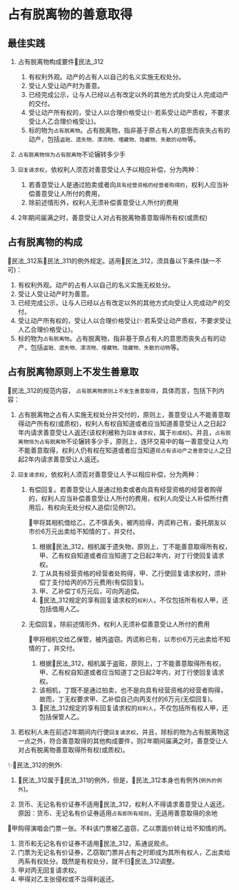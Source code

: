 # 占有脱离物的善意取得



## 最佳实践

1. 占有脱离物构成要件🚪民法_312
    1. 有权利外观。动产的占有人以自己的名义实施无权处分。
    1. 受让人受让动产时为善意。
    1. 已经完成公示，让与人已经以占有改定以外的其他方式向受让人完成动产的交付。
    4. 受让动产所有权的，受让人以合理价格受让(✨若系受让动产质权，不要求受让人乙合理价格受让)。
    5. 标的物为`占有脱离物`。占有脱离物，指非基于原占有人的意思而丧失占有的动产，包括`盗赃、遗失物、漂流物、埋藏物、隐藏物、失散的动物`等。

2. `占有脱离物恒为占有脱离物`不论辗转多少手
3. `回复请求权`，依权利人须否对善意受让人予以相应补偿，分为两种：
    1. 若善意受让人是通过拍卖或者向`具有经营资格的经营者购得的`，权利人应当补偿善意受让人所付的费用，
    2. 除前述情形外，权利人无须补偿善意受让人所付的费用
4. 2年期间届满之时，善意受让人对占有脱离物善意取得所有权(或质权)

## 占有脱离物的构成


🚪民法_312系🚪民法_311的例外规定。适用🚪民法_312，须具备以下条件(缺一不可)：

1. 有权利外观。动产的占有人以自己的名义实施无权处分。
2. 受让人受让动产时为善意。
3. 已经完成公示，让与人已经以占有改定以外的其他方式向受让人完成动产的交付。
4. 受让动产所有权的，受让人以合理价格受让(✨若系受让动产质权，不要求受让人乙合理价格受让)。
5. 标的物为`占有脱离物`。占有脱离物，指非基于原占有人的意思而丧失占有的动产，包括`盗赃、遗失物、漂流物、埋藏物、隐藏物、失散的动物`等。

## 占有脱离物原则上不发生善意取
🚪民法_312的规范内容， `占有脱离物原则上不发生善意取得`，具体而言，包括下列内容：

1. 占有脱离物之占有人实施无权处分并交付的，原则上，善意受让人不能善意取得动产所有权(或质权)，权利人有权自知道或者应当知道善意受让人之日起2年内请求善意受让人返还(该权利被称为`回复请求权`，属于`形成权`)。并且，`占有脱离物恒为占有脱离物`不论辗转多少手，原则上，连环交易中的每一善意受让人均不能善意取得，权利人仍有权在知道或者应当知道`现占有该动产之善意受让人`之日起2年内请求善意受让人返还。

2. `回复请求权`，依权利人须否对善意受让人予以相应补偿，分为两种：
    
    1. 有偿回复。若善意受让人是通过拍卖或者向具有经营资格的经营者购得的，权利人应当补偿善意受让人所付的费用，权利人向受让人补偿所付费用后，有权向无处分权人追偿(见例12)。

        🍐甲将其相机借给乙，乙不慎丢失，被丙拾得，丙谎称己有，委托朋友以市价6万元出卖给不知情的丁，并交付。
        1. 根据🚪民法_312，相机属于遗失物，原则上，丁不能善意取得所有权，甲、乙有权自知道或者应当知道丁之日起2年内，对丁行使回复请求权。
        2. 丁从具有经营资格的经营者处购得，甲、乙行使回复请求权时，须补偿丁支付给丙的6万元费用(有偿回复)。
        3. 甲、乙补偿丁6万元后，可向丙追偿。
        4. 🚪民法_312规定的享有回复请求权的`权利人`，不仅包括所有权人甲，还包括借用人乙。
    
    2. 无偿回复。除前述情形外，权利人无须补偿善意受让人所付的费用

        🍐甲将相机交给乙保管，被丙盗窃。丙谎称已有，以市价6万元出卖给不知情的丁，并交付。
        1. 根据🚪民法_312，相机属于盗赃，原则上，丁不能善意取得所有权，甲、乙有权自知道或者应当知道丁之日起2年内，对丁行使回复请求权。
        2. 该相机，丁既不是通过拍卖，也不是向具有经营资格的经营者购得，故而，丁无权要求甲、乙补偿自己向丙支付的6万元(无偿回复)。
        3. 🚪民法_312规定的享有回复请求权的`权利人`，不仅包括所有权人甲，还包括保管人乙。

3. 若权利人未在前述2年期间内行使`回复请求权`，并且，除标的物为占有脱离物这一点之外，符合善意取得的其他构成要件，则2年期间届满之时，善意受让人对占有脱离物善意取得所有权(或质权)。



✨🚪民法_312的例外:

1. 🚪民法_312属于🚪民法_311的例外，但是，🚪民法_312本身也有例外(`例外的例外`)。

2. 货币、无记名有价证券不适用🚪民法_312，权利人不得请求善意受让人返还。原因：货币、无记名有价证券适用`占有即所有规则`，无适用善意取得的余地

🍐甲购得演唱会门票一张。不料该门票被乙盗窃，乙以票面价转让给不知情的丙。
1. 货币和无记名有价证券不适用🚪民法_312，系通说观点。
2. 门票为无记名有价证券，乙窃取门票并占有之时即成为其所有权人，乙出卖给丙系有权处分。既然是有权处分，就不归🚪民法_312调整。
3. 甲对丙无回复请求权。
4. 甲得对乙主张侵权或不当得利返还。

